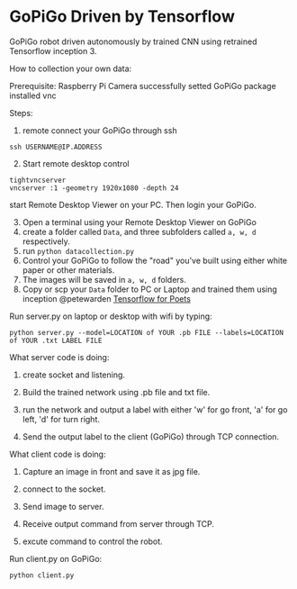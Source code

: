 # GoPiGo Driven by Tensorflow
GoPiGo robot driven autonomously by trained CNN using retrained Tensorflow inception 3.

How to collection your own data:

Prerequisite:
Raspberry Pi Camera successfully setted
GoPiGo package installed
vnc

Steps:
1. remote connect your GoPiGo through ssh
```
ssh USERNAME@IP.ADDRESS
```

2. Start remote desktop control
```
tightvncserver
vncserver :1 -geometry 1920x1080 -depth 24
```
start Remote Desktop Viewer on your PC. Then login your GoPiGo.

3. Open a terminal using your Remote Desktop Viewer on GoPiGo
4. create a folder called ```Data```, and three subfolders called ```a, w, d``` respectively.
5. run ```python datacollection.py```
6. Control your GoPiGo to follow the "road" you've built using either white paper or other materials.
7. The images will be saved in ```a, w, d``` folders. 
8. Copy or scp your ```Data``` folder to PC or Laptop and trained them using inception @petewarden  [Tensorflow for Poets](https://petewarden.com/2016/02/28/tensorflow-for-poets/)


Run server.py on laptop or desktop with wifi by typing:
```
python server.py --model=LOCATION of YOUR .pb FILE --labels=LOCATION of YOUR .txt LABEL FILE
```   
What server code is doing:

1. create socket and listening. 

2. Build the trained network using .pb file and txt file.

3. run the network and output a label with either 'w' for go front, 'a' for go left, 'd' for turn right.

4. Send the output label to the client (GoPiGo) through TCP connection.

What client code is doing:

1. Capture an image in front and save it as jpg file. 

2. connect to the socket.

3. Send image to server.

4. Receive output command from server through TCP.

5. excute command to control the robot.

Run client.py on GoPiGo:
```
python client.py
```
